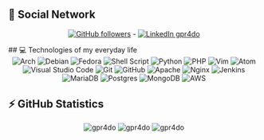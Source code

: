 ## 🚀 Social Network 
<div align="center">
 
[![GitHub followers](https://img.shields.io/github/followers/gpr4do?label=GitHub&logo=Github&style=for-the-badge)](https://github.com/gpr4do/) - [![LinkedIn gpr4do](https://img.shields.io/badge/LinkedIn-0077B5?style=for-the-badge&logo=linkedin&logoColor=white)](https://www.linkedin.com/in/gpr4do/) 

</div>
## 💻 Technologies of my everyday life
<div align="center">

<img alt="Arch" src="https://img.shields.io/badge/Arch%20Linux-1793D1?logo=arch-linux&logoColor=fff&style=for-the-badge" /> 
<img alt="Debian" src="https://img.shields.io/badge/Debian-D70A53?style=for-the-badge&logo=debian&logoColor=white" />
<img alt="Fedora" src="https://img.shields.io/badge/Fedora-294172?style=for-the-badge&logo=fedora&logoColor=white" />

<img alt="Shell Script" src="https://img.shields.io/badge/shell_script-%23121011.svg?style=for-the-badge&logo=gnu-bash&logoColor=white"/> 
<img alt="Python" src="https://img.shields.io/badge/python-%2314354C.svg?style=for-the-badge&logo=python&logoColor=white"/> 
<img alt="PHP" src="https://img.shields.io/badge/php-%23777BB4.svg?style=for-the-badge&logo=php&logoColor=white" />

<img alt="Vim" src="https://img.shields.io/badge/VIM-%2311AB00.svg?style=for-the-badge&logo=vim&logoColor=white"/>
<img alt="Atom" src="https://img.shields.io/badge/Atom-%2366595C.svg?style=for-the-badge&logo=atom&logoColor=white" />
<img alt="Visual Studio Code" src="https://img.shields.io/badge/VisualStudioCode-0078d7.svg?style=for-the-badge&logo=visual-studio-code&logoColor=white"/> 
 
<img alt="Git" src="https://img.shields.io/badge/git-%23F05033.svg?style=for-the-badge&logo=git&logoColor=white"/> 
<img alt="GitHub" src="https://img.shields.io/badge/github-%23121011.svg?style=for-the-badge&logo=github&logoColor=white"/> 

<img alt="Apache" src="https://img.shields.io/badge/apache-%23D42029.svg?style=for-the-badge&logo=apache&logoColor=white"/> 
<img alt="Nginx" src="https://img.shields.io/badge/nginx-%23009639.svg?style=for-the-badge&logo=nginx&logoColor=white"/> 
<img alt="Jenkins" src="https://img.shields.io/badge/jenkins-%232C5263.svg?style=for-the-badge&logo=jenkins&logoColor=white" />

<img alt="MariaDB" src="https://img.shields.io/badge/MariaDB-003545?style=for-the-badge&logo=mariadb&logoColor=white" />
<img alt="Postgres" src ="https://img.shields.io/badge/postgres-%23316192.svg?style=for-the-badge&logo=postgresql&logoColor=white"/> 
<img alt="MongoDB" src ="https://img.shields.io/badge/MongoDB-%234ea94b.svg?style=for-the-badge&logo=mongodb&logoColor=white"/> 
<img alt="AWS" src="https://img.shields.io/badge/AWS-%23FF9900.svg?style=for-the-badge&logo=amazon-aws&logoColor=white"/>
</div>

## ⚡ GitHub Statistics
<div align="center">
<img src="https://github-readme-stats.vercel.app/api/top-langs?username=gpr4do&show_icons=true&theme=dark&locale=en&layout=compact" alt="gpr4do"/>
<img src="https://github-readme-stats.vercel.app/api?username=gpr4do&show_icons=true&theme=dark&locale=en" alt="gpr4do"/>
<img src="https://github-readme-streak-stats.herokuapp.com/?user=gpr4do&theme=dark" alt="gpr4do"/>
</div>
